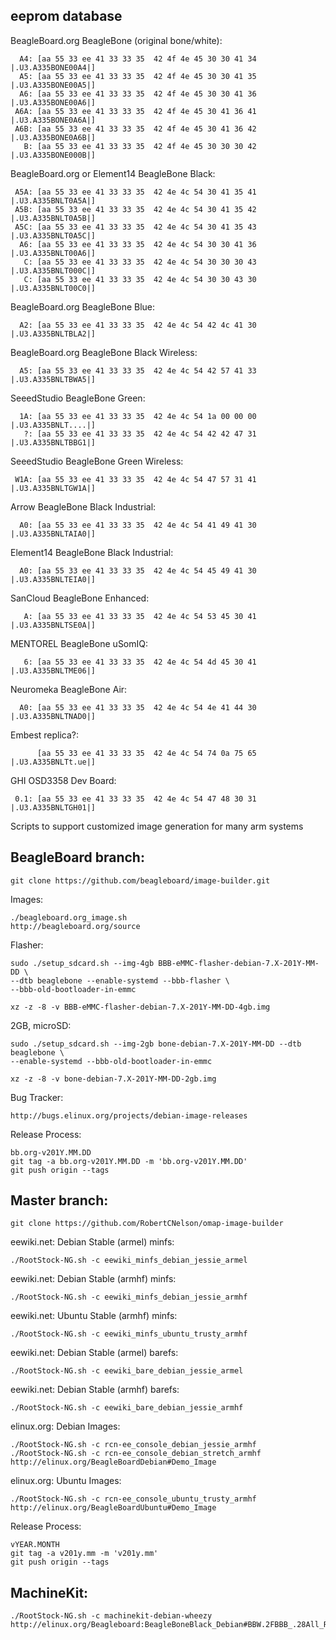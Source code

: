 eeprom database
------------

BeagleBoard.org BeagleBone (original bone/white):

      A4: [aa 55 33 ee 41 33 33 35  42 4f 4e 45 30 30 41 34 |.U3.A335BONE00A4|]
      A5: [aa 55 33 ee 41 33 33 35  42 4f 4e 45 30 30 41 35 |.U3.A335BONE00A5|]
      A6: [aa 55 33 ee 41 33 33 35  42 4f 4e 45 30 30 41 36 |.U3.A335BONE00A6|]
     A6A: [aa 55 33 ee 41 33 33 35  42 4f 4e 45 30 41 36 41 |.U3.A335BONE0A6A|]
     A6B: [aa 55 33 ee 41 33 33 35  42 4f 4e 45 30 41 36 42 |.U3.A335BONE0A6B|]
       B: [aa 55 33 ee 41 33 33 35  42 4f 4e 45 30 30 30 42 |.U3.A335BONE000B|]

BeagleBoard.org or Element14 BeagleBone Black:

     A5A: [aa 55 33 ee 41 33 33 35  42 4e 4c 54 30 41 35 41 |.U3.A335BNLT0A5A|]
     A5B: [aa 55 33 ee 41 33 33 35  42 4e 4c 54 30 41 35 42 |.U3.A335BNLT0A5B|]
     A5C: [aa 55 33 ee 41 33 33 35  42 4e 4c 54 30 41 35 43 |.U3.A335BNLT0A5C|]
      A6: [aa 55 33 ee 41 33 33 35  42 4e 4c 54 30 30 41 36 |.U3.A335BNLT00A6|]
       C: [aa 55 33 ee 41 33 33 35  42 4e 4c 54 30 30 30 43 |.U3.A335BNLT000C|]
       C: [aa 55 33 ee 41 33 33 35  42 4e 4c 54 30 30 43 30 |.U3.A335BNLT00C0|]

BeagleBoard.org BeagleBone Blue:

      A2: [aa 55 33 ee 41 33 33 35  42 4e 4c 54 42 4c 41 30 |.U3.A335BNLTBLA2|]

BeagleBoard.org BeagleBone Black Wireless:

      A5: [aa 55 33 ee 41 33 33 35  42 4e 4c 54 42 57 41 33 |.U3.A335BNLTBWA5|]

SeeedStudio BeagleBone Green:

      1A: [aa 55 33 ee 41 33 33 35  42 4e 4c 54 1a 00 00 00 |.U3.A335BNLT....|]
       ?: [aa 55 33 ee 41 33 33 35  42 4e 4c 54 42 42 47 31 |.U3.A335BNLTBBG1|]      

SeeedStudio BeagleBone Green Wireless:

     W1A: [aa 55 33 ee 41 33 33 35  42 4e 4c 54 47 57 31 41 |.U3.A335BNLTGW1A|]

Arrow BeagleBone Black Industrial:

      A0: [aa 55 33 ee 41 33 33 35  42 4e 4c 54 41 49 41 30 |.U3.A335BNLTAIA0|]

Element14 BeagleBone Black Industrial:

      A0: [aa 55 33 ee 41 33 33 35  42 4e 4c 54 45 49 41 30 |.U3.A335BNLTEIA0|]

SanCloud BeagleBone Enhanced:

       A: [aa 55 33 ee 41 33 33 35  42 4e 4c 54 53 45 30 41 |.U3.A335BNLTSE0A|]

MENTOREL BeagleBone uSomIQ:

       6: [aa 55 33 ee 41 33 33 35  42 4e 4c 54 4d 45 30 41 |.U3.A335BNLTME06|]
       
Neuromeka BeagleBone Air:

      A0: [aa 55 33 ee 41 33 33 35  42 4e 4c 54 4e 41 44 30 |.U3.A335BNLTNAD0|]

Embest replica?:

          [aa 55 33 ee 41 33 33 35  42 4e 4c 54 74 0a 75 65 |.U3.A335BNLTt.ue|]

GHI OSD3358 Dev Board:

     0.1: [aa 55 33 ee 41 33 33 35  42 4e 4c 54 47 48 30 31 |.U3.A335BNLTGH01|]

Scripts to support customized image generation for many arm systems

BeagleBoard branch:
------------

    git clone https://github.com/beagleboard/image-builder.git

Images:

    ./beagleboard.org_image.sh
    http://beagleboard.org/source

Flasher:

    sudo ./setup_sdcard.sh --img-4gb BBB-eMMC-flasher-debian-7.X-201Y-MM-DD \
    --dtb beaglebone --enable-systemd --bbb-flasher \
    --bbb-old-bootloader-in-emmc

    xz -z -8 -v BBB-eMMC-flasher-debian-7.X-201Y-MM-DD-4gb.img

2GB, microSD:

    sudo ./setup_sdcard.sh --img-2gb bone-debian-7.X-201Y-MM-DD --dtb beaglebone \
    --enable-systemd --bbb-old-bootloader-in-emmc

    xz -z -8 -v bone-debian-7.X-201Y-MM-DD-2gb.img

Bug Tracker:

    http://bugs.elinux.org/projects/debian-image-releases

Release Process:

    bb.org-v201Y.MM.DD
    git tag -a bb.org-v201Y.MM.DD -m 'bb.org-v201Y.MM.DD'
    git push origin --tags

Master branch:
------------

    git clone https://github.com/RobertCNelson/omap-image-builder

eewiki.net: Debian Stable (armel) minfs:

    ./RootStock-NG.sh -c eewiki_minfs_debian_jessie_armel

eewiki.net: Debian Stable (armhf) minfs:

    ./RootStock-NG.sh -c eewiki_minfs_debian_jessie_armhf

eewiki.net: Ubuntu Stable (armhf) minfs:

    ./RootStock-NG.sh -c eewiki_minfs_ubuntu_trusty_armhf

eewiki.net: Debian Stable (armel) barefs:

    ./RootStock-NG.sh -c eewiki_bare_debian_jessie_armel

eewiki.net: Debian Stable (armhf) barefs:

    ./RootStock-NG.sh -c eewiki_bare_debian_jessie_armhf

elinux.org: Debian Images:

    ./RootStock-NG.sh -c rcn-ee_console_debian_jessie_armhf
    ./RootStock-NG.sh -c rcn-ee_console_debian_stretch_armhf
    http://elinux.org/BeagleBoardDebian#Demo_Image

elinux.org: Ubuntu Images:

    ./RootStock-NG.sh -c rcn-ee_console_ubuntu_trusty_armhf
    http://elinux.org/BeagleBoardUbuntu#Demo_Image

Release Process:

    vYEAR.MONTH
    git tag -a v201y.mm -m 'v201y.mm'
    git push origin --tags

MachineKit:
------------

    ./RootStock-NG.sh -c machinekit-debian-wheezy
    http://elinux.org/Beagleboard:BeagleBoneBlack_Debian#BBW.2FBBB_.28All_Revs.29_Machinekit
